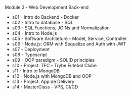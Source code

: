 Module 3 - Web Development Back-end

- s01 - Intro do Backend - Docker
- s02 - Intro to database - SQL
- s03 - SQL Functions, JOINs and Normalization
- s04 - Intro to Node.js
- s05 - Software Architeture - Model, Service, Controller
- s06 - Node.js: ORM with Sequelize and Auth with JWT 
- s07 - Deployment
- s08 - Typescript
- s09 - OOP paradigm - SOLID principles
- s10 - Project: TFC - Trybe Futebol Clube
- s11 - Intro to MongoDB
- s12 - Node.js with MongoDB and OOP
- s13 - Project: App de Delivery
- s14 - MasterClass - VPS, CI/CD
